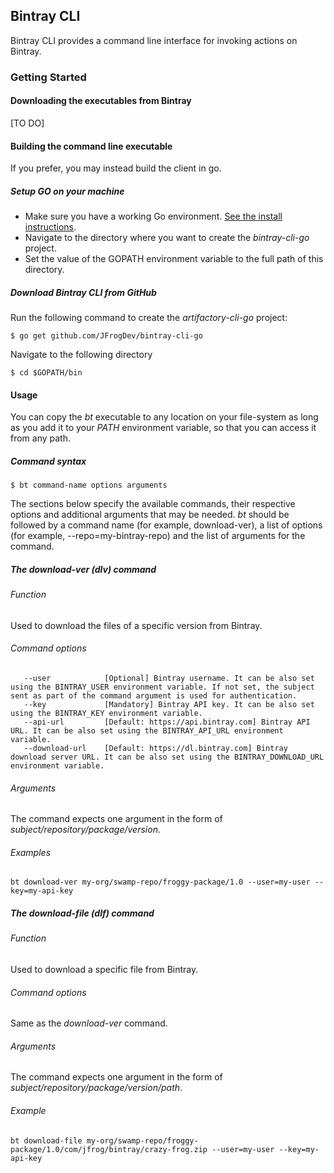 ## Bintray CLI

Bintray CLI provides a command line interface for invoking actions on Bintray.

### Getting Started

#### Downloading the executables from Bintray

[TO DO]

#### Building the command line executable

If you prefer, you may instead build the client in go.

##### Setup GO on your machine

* Make sure you have a working Go environment. [See the install instructions](http://golang.org/doc/install).
* Navigate to the directory where you want to create the *bintray-cli-go* project.
* Set the value of the GOPATH environment variable to the full path of this directory.

##### Download Bintray CLI from GitHub

Run the following command to create the *artifactory-cli-go* project:
```console
$ go get github.com/JFrogDev/bintray-cli-go
```

Navigate to the following directory
```console
$ cd $GOPATH/bin
```
#### Usage

You can copy the *bt* executable to any location on your file-system as long as you add it to your *PATH* environment variable,
so that you can access it from any path.

##### Command syntax

```console
$ bt command-name options arguments
```

The sections below specify the available commands, their respective options and additional arguments that may be needed.
*bt* should be followed by a command name (for example, download-ver), a list of options (for example, --repo=my-bintray-repo)
and the list of arguments for the command.

##### The *download-ver* (dlv) command

###### Function
Used to download the files of a specific version from Bintray.

###### Command options
```console
   --user            [Optional] Bintray username. It can be also set using the BINTRAY_USER environment variable. If not set, the subject sent as part of the command argument is used for authentication.
   --key             [Mandatory] Bintray API key. It can be also set using the BINTRAY_KEY environment variable.
   --api-url         [Default: https://api.bintray.com] Bintray API URL. It can be also set using the BINTRAY_API_URL environment variable.
   --download-url    [Default: https://dl.bintray.com] Bintray download server URL. It can be also set using the BINTRAY_DOWNLOAD_URL environment variable.
```

###### Arguments
The command expects one argument in the form of *subject/repository/package/version*.

###### Examples
```console
bt download-ver my-org/swamp-repo/froggy-package/1.0 --user=my-user --key=my-api-key
```

##### The *download-file* (dlf) command

###### Function
Used to download a specific file from Bintray.

###### Command options

Same as the *download-ver* command.

###### Arguments
The command expects one argument in the form of *subject/repository/package/version/path*.

###### Example
```console
bt download-file my-org/swamp-repo/froggy-package/1.0/com/jfrog/bintray/crazy-frog.zip --user=my-user --key=my-api-key
```